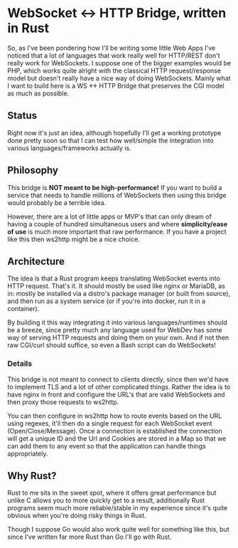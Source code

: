 # WebSocket <-> HTTP Bridge, written in Rust
So, as I've been pondering how I'll be writing some little Web Apps I've noticed that a lot
of languages that work really well for HTTP/REST don't really work for WebSockets. I suppose
one of the bigger examples would be PHP, which works quite alright with the classical
HTTP request/response model but doesn't really have a nice way of doing WebSockets. Mainly
what I want to build here is a WS <-> HTTP Bridge that preserves the CGI model as much
as possible.

## Status
Right now it's just an idea, although hopefully I'll get a working prototype done pretty soon so
that I can test how well/simple the integration into various languages/frameworks actually is.

## Philosophy
This bridge is **NOT meant to be high-performance!** If you want to build a service that needs to handle
millions of WebSockets then using this bridge would probably be a terrible idea.

However, there are a lot of little apps or MVP's that can only dream of having a couple
of hundred simultaneous users and where **simplicity/ease of use** is much more important
that raw performance. If you have a project like this then ws2http might be a nice choice.

## Architecture
The idea is that a Rust program keeps translating WebSocket events into HTTP request.
That's it.  It should mostly be used like nginx or MariaDB, as in: mostly be installed via a distro's
package manager (or built from source), and then run as a system service (or if you're into docker, run it
in a container).

By building it this way integrating it into various languages/runtimes should be a breeze, since pretty
much any language used for WebDev has some way of serving HTTP requests and doing them on your own.
And if not then raw CGI/curl should suffice, so even a Bash script can do WebSockets!

### Details
This bridge is not meant to connect to clients directly, since then we'd have to implement TLS
and a lot of other complicated things. Rather the idea is to have nginx in front and configure
the URL's that are valid WebSockets and then proxy those requests to ws2http.

You can then configure in ws2http how to route events based on the URL using regexes, it'll then
do a single request for each WebSocket event (Open/Close/Message). Once a connection is established
the connection will get a unique ID and the Url and Cookies are stored in a Map so that we can
add them to any event so that the application can handle things appropriately.

## Why Rust?
Rust to me sits in the sweet spot, where it offers great performance but unlike C allows you to
more quickly get to a result, additionally Rust programs seem much more reliable/stable in my
experience since it's quite obvious when you're doing risky things in Rust.

Though I suppose Go would also work quite well for something like this, but since I've written
far more Rust than Go I'll go with Rust.
